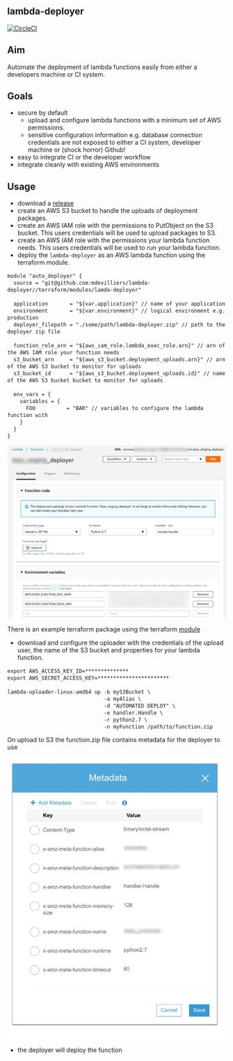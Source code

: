 lambda-deployer
---------------

[![CircleCI](https://circleci.com/gh/mdevilliers/lambda-deployer.svg?style=svg)](https://circleci.com/gh/mdevilliers/lambda-deployer)

Aim
---

Automate the deployment of lambda functions easily from either a developers machine or CI system.

Goals
-----

- secure by default
  - upload and configure lambda functions with a minimum set of AWS permissions.
  - sensitive configuration information e.g. database connection credentials are not exposed to either a CI system, developer machine or (shock horror) Github!
- easy to integrate CI or the developer workflow
- integrate cleanly with existing AWS environments

Usage
-----

- download a [release](https://github.com/thingful/daas/releases)
- create an AWS S3 bucket to handle the uploads of deployment packages.
- create an AWS IAM role with the permissions to PutObject on the S3 bucket. This users credentials will be used to upload packages to S3.
- create an AWS IAM role with the permissions your lambda function needs. This users credentials will be used to run your lambda function.
- deploy the `lambda-deployer` as an AWS lambda function using the terraform module.

```
module "auto_deployer" {
  source = "git@github.com:mdevilliers/lambda-deployer//terraform/modules/lamda-deployer"

  application       = "${var.application}" // name of your application
  environment       = "${var.environment}" // logical environment e.g. production
  deployer_filepath = "./some/path/lambda-deployer.zip" // path to the deployer zip file

  function_role_arn = "${aws_iam_role.lambda_exec_role.arn}" // arn of the AWS IAM role your function needs
  s3_bucket_arn     = "${aws_s3_bucket.deployment_uploads.arn}" // arn of the AWS S3 bucket to monitor for uploads
  s3_bucket_id      = "${aws_s3_bucket.deployment_uploads.id}" // name of the AWS S3 bucket bucket to monitor for uploads

  env_vars = {
    variables = {
      FOO          = "BAR" // variables to configure the lambda function with
    }
  }
}

```

![function](docs/function.jpg)


There is an example terraform package using the terraform [module](https://github.com/mdevilliers/lambda-deployer/tree/master/terraform)

- download and configure the uploader with the credentials of the upload user, the name of the S3 bucket and properties for your lambda function.

```
export AWS_ACCESS_KEY_ID=**************
export AWS_SECRET_ACCESS_KEY=***********************

lambda-uploader-linux-amd64 up -b myS3Bucket \
                               -a myAlias \
                               -d "AUTOMATED DEPLOY" \
                               -e handler.Handle \
                               -r python2.7 \
                               -n myFunction /path/to/function.zip

```

On upload to S3 the function.zip file contains metadata for the deployer to use

![metadata](docs/metadata.jpg)

- the deployer will deploy the function

